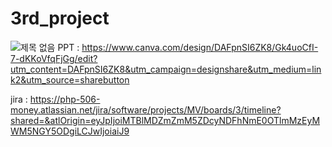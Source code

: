 # 3rd_project
![제목 없음](https://github.com/PHP-506-Money/3rd_project/assets/126547900/8c5f8d32-733b-4027-b737-9f6fe674b018)
PPT : https://www.canva.com/design/DAFpnSI6ZK8/Gk4uoCfI-7-dKKoVfqFjGg/edit?utm_content=DAFpnSI6ZK8&utm_campaign=designshare&utm_medium=link2&utm_source=sharebutton

jira : https://php-506-money.atlassian.net/jira/software/projects/MV/boards/3/timeline?shared=&atlOrigin=eyJpIjoiMTBlMDZmZmM5ZDcyNDFhNmE0OTlmMzEyMWM5NGY5ODgiLCJwIjoiaiJ9
